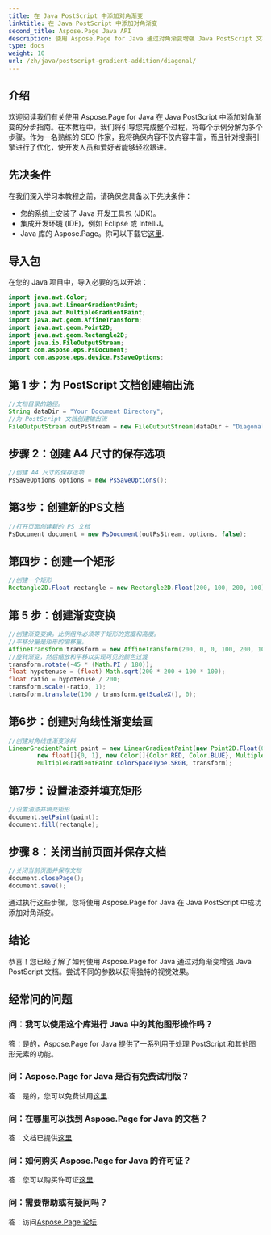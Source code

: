 ```yaml
---
title: 在 Java PostScript 中添加对角渐变
linktitle: 在 Java PostScript 中添加对角渐变
second_title: Aspose.Page Java API
description: 使用 Aspose.Page for Java 通过对角渐变增强 Java PostScript 文档。按照我们的分步指南轻松添加鲜艳的色彩过渡。
type: docs
weight: 10
url: /zh/java/postscript-gradient-addition/diagonal/
---
```

## 介绍
欢迎阅读我们有关使用 Aspose.Page for Java 在 Java PostScript 中添加对角渐变的分步指南。在本教程中，我们将引导您完成整个过程，将每个示例分解为多个步骤。作为一名熟练的 SEO 作家，我将确保内容不仅内容丰富，而且针对搜索引擎进行了优化，使开发人员和爱好者能够轻松跟进。
## 先决条件
在我们深入学习本教程之前，请确保您具备以下先决条件：
- 您的系统上安装了 Java 开发工具包 (JDK)。
- 集成开发环境 (IDE)，例如 Eclipse 或 IntelliJ。
-  Java 库的 Aspose.Page。你可以下载它[这里](https://releases.aspose.com/page/java/).
## 导入包
在您的 Java 项目中，导入必要的包以开始：
```java
import java.awt.Color;
import java.awt.LinearGradientPaint;
import java.awt.MultipleGradientPaint;
import java.awt.geom.AffineTransform;
import java.awt.geom.Point2D;
import java.awt.geom.Rectangle2D;
import java.io.FileOutputStream;
import com.aspose.eps.PsDocument;
import com.aspose.eps.device.PsSaveOptions;

```
## 第 1 步：为 PostScript 文档创建输出流
```java
//文档目录的路径。
String dataDir = "Your Document Directory";
//为 PostScript 文档创建输出流
FileOutputStream outPsStream = new FileOutputStream(dataDir + "DiagonalGradient_outPS.ps");
```
## 步骤 2：创建 A4 尺寸的保存选项
```java
//创建 A4 尺寸的保存选项
PsSaveOptions options = new PsSaveOptions();
```
## 第3步：创建新的PS文档
```java
//打开页面创建新的 PS 文档
PsDocument document = new PsDocument(outPsStream, options, false);
```
## 第四步：创建一个矩形
```java
//创建一个矩形
Rectangle2D.Float rectangle = new Rectangle2D.Float(200, 100, 200, 100);
```
## 第 5 步：创建渐变变换
```java
//创建渐变变换。比例组件必须等于矩形的宽度和高度。
//平移分量是矩形的偏移量。
AffineTransform transform = new AffineTransform(200, 0, 0, 100, 200, 100);
//旋转渐变，然后缩放和平移以实现可见的颜色过渡
transform.rotate(-45 * (Math.PI / 180));
float hypotenuse = (float) Math.sqrt(200 * 200 + 100 * 100);
float ratio = hypotenuse / 200;
transform.scale(-ratio, 1);
transform.translate(100 / transform.getScaleX(), 0);
```
## 第6步：创建对角线性渐变绘画
```java
//创建对角线性渐变涂料
LinearGradientPaint paint = new LinearGradientPaint(new Point2D.Float(0, 0), new Point2D.Float(200, 100),
        new float[]{0, 1}, new Color[]{Color.RED, Color.BLUE}, MultipleGradientPaint.CycleMethod.NO_CYCLE,
        MultipleGradientPaint.ColorSpaceType.SRGB, transform);
```
## 第7步：设置油漆并填充矩形
```java
//设置油漆并填充矩形
document.setPaint(paint);
document.fill(rectangle);
```
## 步骤 8：关闭当前页面并保存文档
```java
//关闭当前页面并保存文档
document.closePage();
document.save();
```
通过执行这些步骤，您将使用 Aspose.Page for Java 在 Java PostScript 中成功添加对角渐变。
## 结论
恭喜！您已经了解了如何使用 Aspose.Page for Java 通过对角渐变增强 Java PostScript 文档。尝试不同的参数以获得独特的视觉效果。
## 经常问的问题
### 问：我可以使用这个库进行 Java 中的其他图形操作吗？
答：是的，Aspose.Page for Java 提供了一系列用于处理 PostScript 和其他图形元素的功能。
### 问：Aspose.Page for Java 是否有免费试用版？
答：是的，您可以免费试用[这里](https://releases.aspose.com/).
### 问：在哪里可以找到 Aspose.Page for Java 的文档？
答：文档已提供[这里](https://reference.aspose.com/page/java/).
### 问：如何购买 Aspose.Page for Java 的许可证？
答：您可以购买许可证[这里](https://purchase.aspose.com/buy).
### 问：需要帮助或有疑问吗？
答：访问[Aspose.Page 论坛](https://forum.aspose.com/c/page/39).